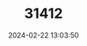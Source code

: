 ---
title: "31412"
category: "Gluta lanceolata"
draft: false
date: 2024-02-22 13:03:50
languages:
  Malay: ["Rengas"]
---